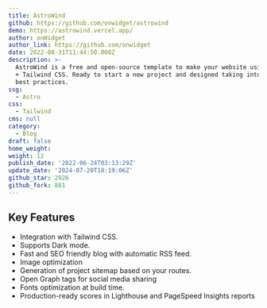 ```yaml
---
title: AstroWind
github: https://github.com/onwidget/astrowind
demo: https://astrowind.vercel.app/
author: onWidget
author_link: https://github.com/onwidget
date: 2022-08-31T11:44:50.000Z
description: >-
  AstroWind is a free and open-source template to make your website using Astro
  + Tailwind CSS. Ready to start a new project and designed taking into account
  best practices.
ssg:
  - Astro
css:
  - Tailwind
cms: null
category:
  - Blog
draft: false
home_weight: 
weight: 12
publish_date: '2022-06-24T03:13:29Z'
update_date: '2024-07-20T18:19:06Z'
github_star: 2926
github_fork: 881
---
```


## Key Features

- Integration with Tailwind CSS.
- Supports Dark mode.
- Fast and SEO friendly blog with automatic RSS feed.
- Image optimization
- Generation of project sitemap based on your routes.
- Open Graph tags for social media sharing
- Fonts optimization at build time.
- Production-ready scores in Lighthouse and PageSpeed Insights reports
